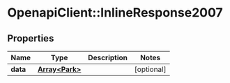 # OpenapiClient::InlineResponse2007

## Properties
Name | Type | Description | Notes
------------ | ------------- | ------------- | -------------
**data** | [**Array&lt;Park&gt;**](Park.md) |  | [optional] 


